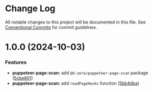 # Change Log

All notable changes to this project will be documented in this file.
See [Conventional Commits](https://conventionalcommits.org) for commit guidelines.

# 1.0.0 (2024-10-03)

### Features

- **puppeteer-page-scan:** add `@d-zero/puppeteer-page-scan` package ([5cbe801](https://github.com/d-zero-dev/tools/commit/5cbe80150095ef5713706b0d11906251e60a62df))
- **puppeteer-page-scan:** add `readPageHooks` function ([5bb4dba](https://github.com/d-zero-dev/tools/commit/5bb4dbaba96bc593b9dd1a330e46e214f3c809a0))

